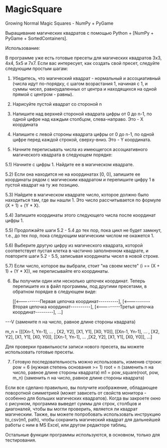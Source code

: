 # MagicSquare
Growing Normal Magic Squares - NumPy + PyGame

Выращивание магических квадратов с помощью Python + [NumPy + PyGame + SortedContainers].

Использование:

В программе уже есть готовые пресеты для магических квадратов 3х3, 4х4, 5х5 и 7х7.
Если вас интересует, как создать свой пресет, следуйте следующим простым шагам:
  1) Убедитесь, что магический квадрат - нормальный и ассоциативный (числа идут по-порядку, с шагом возрастания 1, начиная с 1, и суммы чисел, равноудаленных от центра и находящихся на одной прямой с центром - равны).
  2) Нарисуйте пустой квадрат со стороной n
  3) Напишите над верхней стороной квадрата цифры от 0 до n-1, по одной цифре над каждым столбцом, слева-направо. Это - X координата
  4) Напишите с левой стороны квадрата цифры от 0 до n-1, по одной цифре перед каждой строкой, сверху-вниз. Это - Y координата.

  5) Начните переписывать числа из имеющегося ассоциативного магического квадрата в следующем порядке:
  
  5.1) Начните с цифры 1. Найдите ее в магическом квадрате.
  
  5.2) Если она находится не на координатах [0, 0], запишите ее координаты рядом с магическим квадратом и перепишите цифру 1 в пустой квадрат на ту же позицию.
  
  5.3) Найдите в магическом квадрате число, которое должно было находиться там, где вы нашли 1. Это число рассчитывается по формуле (X + 1) + (Y * X).
  
  5.4) Запишите координаты этого следующего числа после координат цифры 1.
  
  5.5) Продолжайте шаги 5.2 - 5.4 до тех пор, пока цикл не будет замкнут, т.е., до тех пор, пока следующим магическим числом не окажется 1.
  
  5.6) Выберите другую цифру из магического квадрата, которой соответствует пустая клетка в частично заполненном квадрате, и повторите шаги 5.2 - 5.5, записывая координаты чисел в новой строке.  
  
  5.7) Если число, которое вы выбрали, стоит "на своем месте" (i == (X + 1) + (Y * X)), не переписывайте его координаты.
  
  6) Вы получили один или несколько цепочек координат. Теперь перепишите их в файл программы, под другими пресетами, в обратном порядке в следующем виде:
  
      [[&lt;---------Первая цепочка координат----------],  [&lt;----------Вторая цепочка координат----------], [&lt;---------Третья цепочка координат---------], ...]
 
---V (замените n на число, равное длине стороны квадрата)
  
m_n = [[[Xn-1, Yn-1], ... , [X2, Y2], [X1, Y1], [X0, Y0]], [[Xn-1, Yn-1], ... , [X2, Y2], [X1, Y1], [X0, Y0]], [[Xn-1, Yn-1], ... ,[X2, Y2], [X1, Y1], [X0, Y0]], ...]
  
  Для проверки правильности записи нового пресета, вы можете использовать готовые пресеты.
  
  7) Готовую последовательность можно использовать, изменив строки:
    pow = 6 (нужная степень основания >= 1)
    root = n (заменить n на число, равное длине стороны квадрата)
    m1 = pow_square(root, pow, m_n) (заменить n на число, равное длине стороны квадрата)
    
  Если все сделано правильно, вы получите изображение, обладающее поворотной симметрией (может зависеть от свойств монитора - особенно для больших магических квадратов). Когда вы закроете окно с рисунком, программа выведет суммы для строк, столбцов и диагоналей, чтобы вы могли проверить, является ли квадрат магическим.
  Также, вы можете попробовать использовать инструкцию to_csv(m1, path), чтобы сохранить магический квадрат для дальнейшей работы с ним в MS Excel, или другом редакторе таблиц.
    
Остальные функции программы используются, в основном, только для тестирования.
